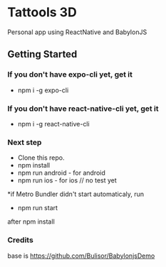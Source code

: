 # Tattools 3D
Personal app using ReactNative and BabylonJS 


## Getting Started

### If you don't have expo-cli yet, get it
- npm i -g expo-cli
### If you don't have react-native-cli yet, get it
- npm i -g react-native-cli

### Next step
- Clone this repo.
- npm install
- npm run android - for android
- npm run ios - for ios // no test yet

*if Metro Bundler didn't start automaticaly, run 

- npm run start 

after npm install

### Credits 
base is https://github.com/Bulisor/BabylonjsDemo